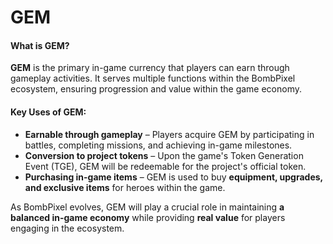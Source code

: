 # GEM

#### **What is GEM?**

**GEM** is the primary in-game currency that players can earn through gameplay activities. It serves multiple functions within the BombPixel ecosystem, ensuring progression and value within the game economy.

#### **Key Uses of GEM:**

* **Earnable through gameplay** – Players acquire GEM by participating in battles, completing missions, and achieving in-game milestones.
* **Conversion to project tokens** – Upon the game's Token Generation Event (TGE), GEM will be redeemable for the project's official token.
* **Purchasing in-game items** – GEM is used to buy **equipment, upgrades, and exclusive items** for heroes within the game.

As BombPixel evolves, GEM will play a crucial role in maintaining **a balanced in-game economy** while providing **real value** for players engaging in the ecosystem.
